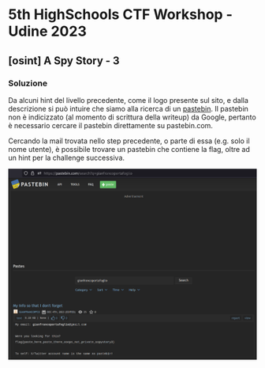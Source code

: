 # 5th HighSchools CTF Workshop - Udine 2023

## [osint] A Spy Story - 3

### Soluzione

Da alcuni hint del livello precedente, come il logo presente sul sito, e dalla descrizione si può intuire che siamo alla ricerca di un [pastebin](pastebin.com).
Il pastebin non è indicizzato (al momento di scrittura della writeup) da Google, pertanto è necessario cercare il pastebin direttamente su pastebin.com.

Cercando la mail trovata nello step precedente, o parte di essa (e.g. solo il nome utente), è possibile trovare un pastebin che contiene la flag, oltre ad un hint per la challenge successiva.

![screenshot](./writeup/pastebin.png)
